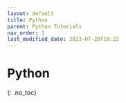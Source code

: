 ```yaml
---
layout: default
title: Python
parent: Python Tutorials
nav_order: 1
last_modified_date: 2023-07-20T19:22
---
```


# Python

{: .no_toc}